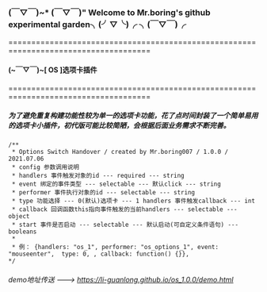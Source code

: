 ### (￣▽￣)~* (￣▽￣)" Welcome to Mr.boring's github experimental garden╮(╯▽╰)╭ ╮(￣▽￣)╭

=====================================================================================
####  (~￣▽￣)~[ OS ]选项卡插件
=====================================================================================
##### 为了避免重复构建功能性较为单一的选项卡功能，花了点时间封装了一个简单易用的选项卡小插件，初代版可能比较简陋，会根据后面业务需求不断完善。



    /**
     * Options Switch Handover / created by Mr.boring007 / 1.0.0 / 2021.07.06
     * config 参数调用说明
     * handlers 事件触发对象的id --- required --- string
     * event 绑定的事件类型 --- selectable --- 默认click --- string
     * performer 事件执行对象的id --- selectable --- string
     * type 功能选择 --- 0(默认)选项卡 --- 1 handlers 事件触发callback --- int
     * callback 回调函数this指向事件触发的当前handlers --- selectable --- object
     * start 事件是否启动 --- selectable --- 默认启动(可自定义条件语句) --- booleans
     * 
     * 例： {handlers: "os_1", performer: "os_options_1", event: "mouseenter",  type: 0, , callback: function() {}},
    */

###### demo地址传送 --->  <https://li-guanlong.github.io/os_1.0.0/demo.html>
